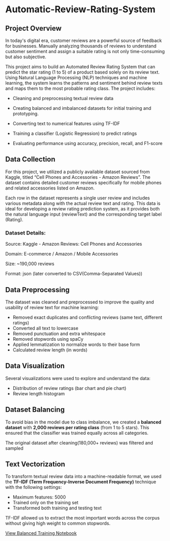 # Automatic-Review-Rating-System

## Project Overview
In today's digital era, customer reviews are a powerful source of feedback for businesses. Manually analyzing thousands of reviews to understand customer sentiment and assign a suitable rating is not only time-consuming but also subjective.

This project aims to build an Automated Review Rating System that can predict the star rating (1 to 5) of a product based solely on its review text. Using Natural Language Processing (NLP) techniques and machine learning, the system learns the patterns and sentiment behind review texts and maps them to the most probable rating class.
The project includes:

- Cleaning and preprocessing textual review data

- Creating balanced and imbalanced datasets for initial training and prototyping.

- Converting text to numerical features using TF-IDF

- Training a classifier (Logistic Regression) to predict ratings

- Evaluating performance using accuracy, precision, recall, and F1-score

## Data Collection 
For this project, we utilized a publicly available dataset sourced from Kaggle, titled “Cell Phones and Accessories - Amazon Reviews”. The dataset contains detailed customer reviews specifically for mobile phones and related accessories listed on Amazon.

Each row in the dataset represents a single user review and includes various metadata along with the actual review text and rating. This data is ideal for developing a review rating prediction system, as it provides both the natural language input (reviewText) and the corresponding target label (Rating).

### Dataset Details:
Source: Kaggle - Amazon Reviews: Cell Phones and Accessories

Domain: E-commerce / Amazon / Mobile Accessories

Size: ~190,000 reviews

Format: json (later converted to CSV(Comma-Separated Values))

##  Data Preprocessing

The dataset was cleaned and preprocessed to improve the quality and usability of review text for machine learning:

- Removed exact duplicates and conflicting reviews (same text, different ratings)
- Converted all text to lowercase
- Removed punctuation and extra whitespace
- Removed stopwords using spaCy
- Applied lemmatization to normalize words to their base form
- Calculated review length (in words)

## Data Visualization

Several visualizations were used to explore and understand the data:

- Distribution of review ratings (bar chart and pie chart)
- Review length histogram

## Dataset Balancing

To avoid bias in the model due to class imbalance, we created a **balanced dataset** with **2,000 reviews per rating class** (from 1 to 5 stars). This ensured that the classifier was trained equally across all categories.

The original dataset after cleaning(180,000+ reviews) was filtered and sampled 

## Text Vectorization

To transform textual review data into a machine-readable format, we used the **TF-IDF (Term Frequency-Inverse Document Frequency)** technique with the following settings:

- Maximum features: 5000
- Trained only on the training set
- Transformed both training and testing text

TF-IDF allowed us to extract the most important words across the corpus without giving high weight to common stopwords.



[View Balanced Training Notebook](https://github.com/hannafarsin/automatic-review-rating-system/blob/main/notebook/balanced_training%203.ipynb)






